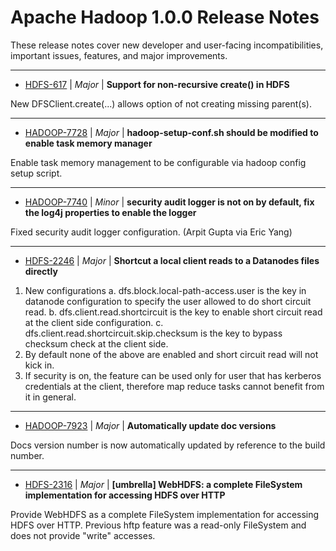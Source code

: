 
<!---
# Licensed to the Apache Software Foundation (ASF) under one
# or more contributor license agreements.  See the NOTICE file
# distributed with this work for additional information
# regarding copyright ownership.  The ASF licenses this file
# to you under the Apache License, Version 2.0 (the
# "License"); you may not use this file except in compliance
# with the License.  You may obtain a copy of the License at
#
#     http://www.apache.org/licenses/LICENSE-2.0
#
# Unless required by applicable law or agreed to in writing, software
# distributed under the License is distributed on an "AS IS" BASIS,
# WITHOUT WARRANTIES OR CONDITIONS OF ANY KIND, either express or implied.
# See the License for the specific language governing permissions and
# limitations under the License.
-->
# Apache Hadoop  1.0.0 Release Notes

These release notes cover new developer and user-facing incompatibilities, important issues, features, and major improvements.


---

* [HDFS-617](https://issues.apache.org/jira/browse/HDFS-617) | *Major* | **Support for non-recursive create() in HDFS**

New DFSClient.create(...) allows option of not creating missing parent(s).


---

* [HADOOP-7728](https://issues.apache.org/jira/browse/HADOOP-7728) | *Major* | **hadoop-setup-conf.sh should be modified to enable task memory manager**

Enable task memory management to be configurable via hadoop config setup script.


---

* [HADOOP-7740](https://issues.apache.org/jira/browse/HADOOP-7740) | *Minor* | **security audit logger is not on by default, fix the log4j properties to enable the logger**

Fixed security audit logger configuration. (Arpit Gupta via Eric Yang)


---

* [HDFS-2246](https://issues.apache.org/jira/browse/HDFS-2246) | *Major* | **Shortcut a local client reads to a Datanodes files directly**

1. New configurations
a. dfs.block.local-path-access.user is the key in datanode configuration to specify the user allowed to do short circuit read.
b. dfs.client.read.shortcircuit is the key to enable short circuit read at the client side configuration.
c. dfs.client.read.shortcircuit.skip.checksum is the key to bypass checksum check at the client side.
2. By default none of the above are enabled and short circuit read will not kick in.
3. If security is on, the feature can be used only for user that has kerberos credentials at the client, therefore map reduce tasks cannot benefit from it in general.


---

* [HADOOP-7923](https://issues.apache.org/jira/browse/HADOOP-7923) | *Major* | **Automatically update doc versions**

Docs version number is now automatically updated by reference to the build number.


---

* [HDFS-2316](https://issues.apache.org/jira/browse/HDFS-2316) | *Major* | **[umbrella] WebHDFS: a complete FileSystem implementation for accessing HDFS over HTTP**

Provide WebHDFS as a complete FileSystem implementation for accessing HDFS over HTTP.
Previous hftp feature was a read-only FileSystem and does not provide "write" accesses.



